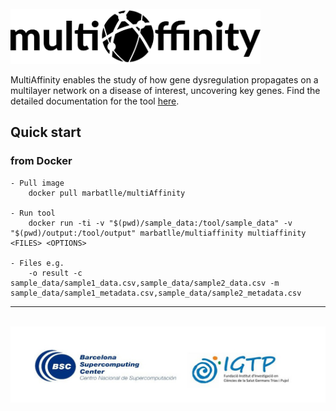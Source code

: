 <br>

<img src="docs/img/multiAffinty-logo.png" alt="drawing" width="400"/>

<br>

MultiAffinity enables the study of how gene dysregulation propagates on a multilayer network on a disease of interest, uncovering key genes. Find the detailed documentation for the tool [here](https://marbatlle.github.io/multiAffinity//).

## Quick start 

### from Docker

    - Pull image
        docker pull marbatlle/multiAffinity
        
    - Run tool
        docker run -ti -v "$(pwd)/sample_data:/tool/sample_data" -v "$(pwd)/output:/tool/output" marbatlle/multiaffinity multiaffinity <FILES> <OPTIONS>
        
    - Files e.g.
        -o result -c sample_data/sample1_data.csv,sample_data/sample2_data.csv -m sample_data/sample1_metadata.csv,sample_data/sample2_metadata.csv
        
-------------------------------------------------------------------------

<br>

<img src="docs/img/logos-project.jpg" alt="drawing" width="800"/>

